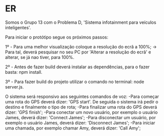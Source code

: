 # ER
Somos o Grupo 13 com o Problema D, 'Sistema infotainment para veículos inteligentes'.

Para iniciar o protótipo segue os próximos passos:

1º - Para uma melhor visualização coloque a resolução do ecrâ a 100%; -> Para tal, deverá pesquisar no seu PC por  'Alterar a resolução do ecrã' e alterar, se já nao tiver, para 100%.

2º - Antes de fazer build deverá instalar as dependências, para o fazer basta: npm install.

3º - Para fazer build do projeto utilizar o comando no terminal: node server.js.

O sistema será responsivo aos seguintes comandos de voz:
  -Para começar uma rota do GPS deverá dizer: 'GPS start'. De seguida o sistema irá pedir o destino e finalmente o tipo de rota;
  -Para finalizar uma rota do GPS deverá dizer: 'GPS finish';
  -Para conectar um novo usuário, por exemplo o usuário James, deverá dizer: 'Connect James';
  -Para disconectar um usuário, por exemplo o usuário James, deverá dizer: 'Disconnect James';
  -Para iniciar uma chamada, por exemplo chamar Amy, deverá dizer: 'Call Amy';
